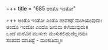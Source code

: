 +++
title = "685 ಅಂತೊ ಇಂತೋ"

+++
ಅಂತೊ ಇಂತೋ ಎಂತೊ ಜೀವಕಥೆ ಮುಗಿಯುವುದು।  
ಅಂದೊ ಇಂದೋ ಎಂದೊ ಜನುಮ ಕಳೆಯುವುದು॥  
ಒಂದೆ ಮರೆವಿನ ಮುಸುಕು ಮುಸುಕಲಿಹುದೆಲ್ಲವನು।  
ಸಂತಸದ ಮಾತಿಷ್ಟೆ - ಮಂಕುತಿಮ್ಮ॥  
